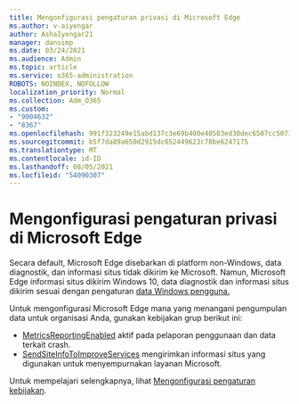 ```yaml
---
title: Mengonfigurasi pengaturan privasi di Microsoft Edge
ms.author: v-aiyengar
author: AshaIyengar21
manager: dansimp
ms.date: 03/24/2021
ms.audience: Admin
ms.topic: article
ms.service: o365-administration
ROBOTS: NOINDEX, NOFOLLOW
localization_priority: Normal
ms.collection: Adm_O365
ms.custom:
- "9004632"
- "8367"
ms.openlocfilehash: 991f323249e15abd137c3e69b400e40503ed30dec6507cc5071a0b1af7f72bb3
ms.sourcegitcommit: b5f7da89a650d2915dc652449623c78be6247175
ms.translationtype: MT
ms.contentlocale: id-ID
ms.lasthandoff: 08/05/2021
ms.locfileid: "54090307"
---
```

# <a name="configure-privacy-settings-in-microsoft-edge"></a>Mengonfigurasi pengaturan privasi di Microsoft Edge

Secara default, Microsoft Edge disebarkan di platform non-Windows, data diagnostik, dan informasi situs tidak dikirim ke Microsoft. Namun, Microsoft Edge informasi situs dikirim Windows 10, data diagnostik dan informasi situs dikirim sesuai dengan pengaturan [data Windows pengguna.](https://go.microsoft.com/fwlink/?linkid=2132472)

Untuk mengonfigurasi Microsoft Edge mana yang menangani pengumpulan data untuk organisasi Anda, gunakan kebijakan grup berikut ini:
- [MetricsReportingEnabled](https://go.microsoft.com/fwlink/?linkid=2132470) aktif pada pelaporan penggunaan dan data terkait crash.
- [SendSiteInfoToImproveServices](https://go.microsoft.com/fwlink/?linkid=2132470) mengirimkan informasi situs yang digunakan untuk menyempurnakan layanan Microsoft.

Untuk mempelajari selengkapnya, lihat [Mengonfigurasi pengaturan kebijakan](https://go.microsoft.com/fwlink/?linkid=2132577).
